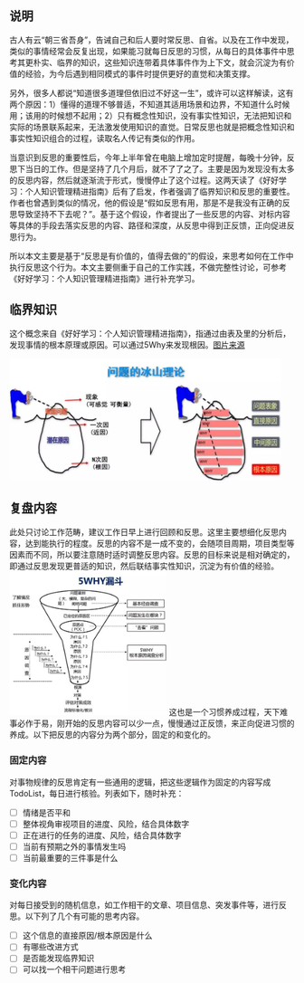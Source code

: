 ## 说明

古人有云“朝三省吾身”，告诫自己和后人要时常反思、自省。以及在工作中发现，类似的事情经常会反复出现，如果能习就每日反思的习惯，从每日的具体事件中思考其更朴实、临界的知识，这些知识连带着具体事件作为上下文，就会沉淀为有价值的经验，为今后遇到相同模式的事件时提供更好的直觉和决策支撑。

另外，很多人都说“知道很多道理但依旧过不好这一生”，或许可以这样解读，这有两个原因：1）懂得的道理不够普适，不知道其适用场景和边界，不知道什么时候用；该用的时候想不起用；2）只有概念性知识，没有事实性知识，无法把知识和实际的场景联系起来，无法激发使用知识的直觉。日常反思也就是把概念性知识和事实性知识组合的过程，读取名人传记有类似的作用。

当意识到反思的重要性后，今年上半年曾在电脑上增加定时提醒，每晚十分钟，反思下当日的工作。但是坚持了几个月后，就不了了之了。主要是因为发现没有太多的反思内容，然后就逐渐流于形式，慢慢停止了这个过程。这两天读了《好好学习：个人知识管理精进指南》后有了启发，作者强调了临界知识和反思的重要性。作者也曾遇到类似的情况，他的假设是“假如反思有用，那是不是我没有正确的反思导致坚持不下去呢？”。基于这个假设，作者提出了一些反思的内容、对标内容等具体的手段去落实反思的内容、路径和深度，从反思中得到正反馈，正向促进反思行为。

所以本文主要是基于“反思是有价值的，值得去做的”的假设，来思考如何在工作中执行反思这个行为。本文主要侧重于自己的工作实践，不做完整性讨论，可参考《好好学习：个人知识管理精进指南》进行补充学习。

## 临界知识

这个概念来自《好好学习：个人知识管理精进指南》，指通过由表及里的分析后，发现事情的根本原理或原因。可以通过5Why来发现根因。[图片来源](https://www.longco.cc/news_d.php?id=39&class=3&fclass=0)

<img title="" src="pic/冰山理论.jpg" alt="问题的冰山理论.jpg" data-align="center" width="481">

## 复盘内容

此处只讨论工作范畴，建议工作日早上进行回顾和反思。这里主要想细化反思内容，达到能执行的程度。反思的内容不是一成不变的，会随项目周期，项目类型等因素而不同，所以要注意随时适时调整反思内容。反思的目标来说是相对确定的，即通过反思发现更普适的知识，然后联结事实性知识，沉淀为有价值的经验。
<img title="" src="pic/5Why漏斗.jpg" alt="5Why漏斗.jpg" data-align="center" width="278">
这也是一个习惯养成过程，天下难事必作于易，刚开始的反思内容可以少一点，慢慢通过正反馈，来正向促进习惯的养成。以下把反思的内容分为两个部分，固定的和变化的。

### 固定内容

对事物规律的反思肯定有一些通用的逻辑，把这些逻辑作为固定的内容写成TodoList，每日进行核验。列表如下，随时补充：

- [ ] 情绪是否平和
- [ ] 整体视角审视项目的进度、风险，结合具体数字
- [ ] 正在进行的任务的进度、风险，结合具体数字
- [ ] 当前有预期之外的事情发生吗
- [ ] 当前最重要的三件事是什么

### 变化内容

对每日接受到的随机信息，如工作相干的文章、项目信息、突发事件等，进行反思。以下列了几个有可能的思考内容。

- [ ] 这个信息的直接原因/根本原因是什么
- [ ] 有哪些改进方式
- [ ] 是否能发现临界知识
- [ ] 可以找一个相干问题进行思考